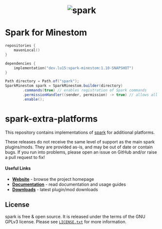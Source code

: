 <h1 align="center">
	<img
		alt="spark"
		src="https://i.imgur.com/ykHn9vx.png">
</h1>

# Spark for Minestom
```kts
repositories {
    mavenLocal()
}

dependencies {
    implementation("dev.lu15:spark-minestom:1.10-SNAPSHOT")
}
```
```java
Path directory = Path.of("spark");
SparkMinestom spark = SparkMinestom.builder(directory)
        .commands(true) // enables registration of Spark commands
        .permissionHandler((sender, permission) -> true) // allows all command senders to execute all commands
        .enable();
```

# spark-extra-platforms

This repository contains implementations of [spark](https://github.com/lucko/spark) for additional platforms.

These releases do not receive the same level of support as the main spark plugins/mods. They are provided as-is, and may be out of date or contain bugs. If you run into problems, please open an issue on GitHub and/or raise a pull request to fix!

#### Useful Links
* [**Website**](https://spark.lucko.me/) - browse the project homepage
* [**Documentation**](https://spark.lucko.me/docs) - read documentation and usage guides
* [**Downloads**](https://ci.lucko.me/job/spark-extra-platforms/) - latest plugin/mod downloads

## License

spark is free & open source. It is released under the terms of the GNU GPLv3 license. Please see [`LICENSE.txt`](LICENSE.txt) for more information. 
